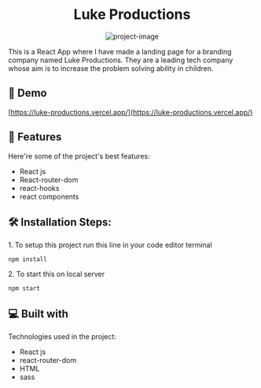<h1 align="center" id="title">Luke Productions</h1>

<p align="center"><img src="https://socialify.git.ci/Aryasarkar008/Luke-Productions/image?description=1&amp;descriptionEditable=This%20is%20a%20React%20App%20for%20a%20branding%20company%20named%20Luke%20Productions.&amp;language=1&amp;name=1&amp;owner=1&amp;stargazers=1&amp;theme=Light" alt="project-image"></p>

<p id="description">This is a React App where I have made a landing page for a branding company named Luke Productions. They are a leading tech company whose aim is to increase the problem solving ability in children.</p>

<h2>🚀 Demo</h2>

[https://luke-productions.vercel.app/](https://luke-productions.vercel.app/)

  
<h2>🧐 Features</h2>

Here're some of the project's best features:

*   React js
*   React-router-dom
*   react-hooks
*   react components

<h2>🛠️ Installation Steps:</h2>

<p>1. To setup this project run this line in your code editor terminal</p>

```
npm install
```

<p>2. To start this on local server</p>

```
npm start
```

  
  
<h2>💻 Built with</h2>

Technologies used in the project:

*   React js
*   react-router-dom
*   HTML
*   sass
